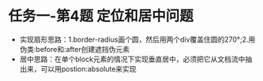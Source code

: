 # 任务一-第4题 定位和居中问题
- 实现扇形思路：1.border-radius画个圆，然后用两个div覆盖住圆的270°;2.用伪类:before和:after创建遮挡伪元素
- 居中思路：在单个block元素的情况下实现垂直居中，必须把它从文档流中抽出来，可以用postion:absolute来实现